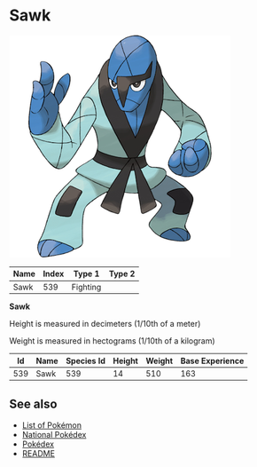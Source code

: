 # Sawk


![Sawk](images/539.png)

| **Name** | **Index** | **Type 1** | **Type 2** |
|----|----|----|----|
| Sawk | 539 | Fighting  |  |

**Sawk** 


Height is measured in decimeters (1/10th of a meter)

Weight is measured in hectograms (1/10th of a kilogram)

| **Id** | **Name** | **Species Id** | **Height** | **Weight** | **Base Experience** |
|--------|----------|----------------|------------|------------|---------------------|
| 539 | Sawk | 539 | 14 | 510 | 163 |


## See also

- [List of Pokémon](../pokemon.md)
- [National Pokédex](../national_pokedex.md)
- [Pokédex](../pokedex.md)
- [README](../README.md)
